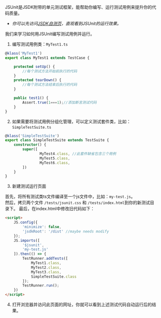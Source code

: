 JSUnit是JSDK附带的单元测试框架，能帮助你编写、运行测试用例来提升你的代码质量。
* *你可以先访问[JSDK自测页](http://localhost/tests/)，直观看到JSUnit的运行效果。*

我们来学习如何用JSUnit编写测试用例并运行。
<br>
1. 编写测试用例类：<code>MyTest1.ts</code>

```typescript
@klass('MyTest1')
export class MyTest1 extends TestCase {

    protected setUp() {
        //每个测试方法开始前执行的代码
    }
    protected tearDown() {
        //每个测试方法结束后执行的代码
    }

    public test1() {
        Assert.true(1===1);//添加断言测试代码
    }
}
```

2. 如果需要将测试用例分组化管理，可以定义测试套件类，比如：<code>SimpleTestSuite.ts</code>

```typescript
@klass('SimpleTestSuite')
export class SimpleTestSuite extends TestSuite {
    constructor() {
        super([
                MyTest4.class, //此套件缺省包含三个用例
                MyTest5.class,
                MyTest6.class,
        ])
    }
}
```

3. 新建测试运行页面

首先，将所有测试类ts文件编译至一个js文件中，比如：<code>my-test.js</code>。<br>
然后，拷贝两个文件 <code>/tests/jsunit.css</code> 和 <code>/tests/index.html</code>到你的新测试目录下。
最后，在index.html中修改旧代码如下：
```html
<script>
    JS.config({
        'minimize': false,  
        'jsdkRoot': '/dist' //maybe needs modify
    });
    JS.imports([
        '$jsunit', 
        'my-test.js'
    ]).then(() => {
        TestRunner.addTests([
            MyTest1.class,
            MyTest2.class,
            MyTest3.class,
            SimpleTestSuite.class
        ]);
        TestRunner.run();
    })
</script>
```

4. 打开浏览器并访问此页面的网址，你就可以看到上述测试代码自动运行后的结果。
